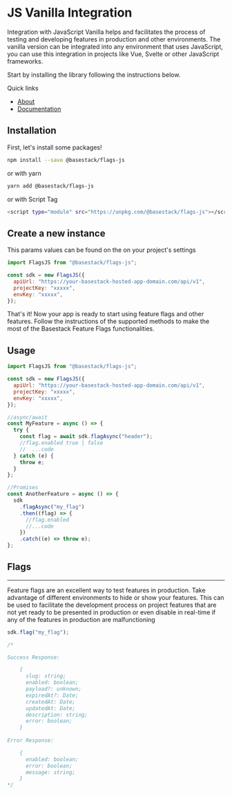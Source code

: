 # JS Vanilla Integration

Integration with JavaScript Vanilla helps and facilitates the process of testing and developing features in production and other environments. The vanilla version can be integrated into any environment that uses JavaScript, you can use this integration in projects like Vue, Svelte or other JavaScript frameworks.

Start by installing the library following the instructions below.

Quick links

- [About](https://basestack.co/)
- [Documentation](https://docs.basestack.co/)

## Installation

First, let's install some packages!

```bash
npm install --save @basestack/flags-js
```

or with yarn

```bash
yarn add @basestack/flags-js
```

or with Script Tag

```bash
<script type="module" src="https://unpkg.com/@basestack/flags-js"></script>
```

## Create a new instance

This params values can be found on the on your project's settings

```js
import FlagsJS from "@basestack/flags-js";

const sdk = new FlagsJS({
  apiUrl: "https://your-basestack-hosted-app-domain.com/api/v1",
  projectKey: "xxxxx",
  envKey: "xxxxx",
});
```

That's it! Now your app is ready to start using feature flags and other features. Follow the instructions of the supported methods to make the most of the Basestack Feature Flags functionalities.

## Usage

```js
import FlagsJS from "@basestack/flags-js";

const sdk = new FlagsJS({
  apiUrl: "https://your-basestack-hosted-app-domain.com/api/v1",
  projectKey: "xxxxx",
  envKey: "xxxxx",
});

//async/await
const MyFeature = async () => {
  try {
    const flag = await sdk.flagAsync("header");
    //flag.enabled true | false
    //  ...code
  } catch (e) {
    throw e;
  }
};

//Promises
const AnotherFeature = async () => {
  sdk
    .flagAsync("my_flag")
    .then((flag) => {
      //flag.enabled
      //...code
    })
    .catch((e) => throw e);
};
```

## Flags

---

Feature flags are an excellent way to test features in production. Take advantage of different environments to hide or show your features. This can be used to facilitate the development process on project features that are not yet ready to be presented in production or even disable in real-time if any of the features in production are malfunctioning

```js
sdk.flag("my_flag");

/*

Success Response: 

    { 
      slug: string;
      enabled: boolean;
      payload?: unknown;
      expiredAt?: Date;
      createdAt: Date;
      updatedAt: Date;
      description: string;
      error: boolean;
    }
  
Error Response: 

    {
      enabled: boolean;
      error: boolean;
      message: string;
    }
*/
```
